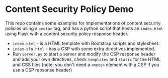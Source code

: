 # Content Security Policy Demo

This repo contains some examples for implementations of content security policies using a `<meta>` tag, and has a python script that hosts an `index.html` using Flask with a content security policy response header.

* `index.html` -  is a HTML template with Bootstrap scripts and stylesheet.
* `index-sln.html` - has a CSP with some extra directives implemented.
* Run `server.py` to start a server and modify the CSP response header and add your own directives, check `templates` and `static` for the HTML and CSS files (note: you don't need a `<meta>` element with a CSP if you use a CSP repsonse header)
